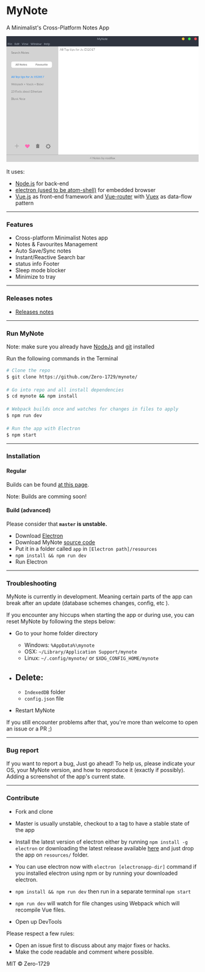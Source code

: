 # MyNote

A Minimalist's Cross-Platform Notes App

![Screenshot](screenshot.png)

It uses:
* [Node.js](https://nodejs.org/en/) for back-end
* [electron (used to be atom-shell)](https://github.com/atom/electron/) for embedded browser
* [Vue.js](https://vuejs.org/) as front-end framework and [Vue-router](https://vuejs.org/vue-router) with [Vuex](https://vuejs.org/vuex) as data-flow pattern

---

### Features

- Cross-platform Minimalist Notes app
- Notes & Favourites Management
- Auto Save/Sync notes
- Instant/Reactive Search bar
- status info Footer
- Sleep mode blocker
- Minimize to tray

---

### Releases notes

- [Releases notes](https://github.com/zero1729/mynote/releases)

---

### Run MyNote 

Note: make sure you already have [NodeJs](https://nodejs.org/en/) and [git](https://git-scm.com/) installed

Run the following commands in the Terminal

```sh
# Clone the repo
$ git clone https://github.com/Zero-1729/mynote/

# Go into repo and all install dependencies
$ cd mynote && npm install

# Webpack builds once and watches for changes in files to apply
$ npm run dev

# Run the app with Electron
$ npm start
```

---

### Installation

#### Regular

Builds can be found [at this page](https://github.com/zero1729/mynote/releases).

Note: Builds are comming soon!


#### Build (advanced)

Please consider that **`master` is unstable.**

- Download [Electron](https://github.com/atom/electron/releases)
- Download MyNote [source code](https://github.com/zero1729/mynote/)
- Put it in a folder called `app` in `[Electron path]/resources`
- `npm install && npm run dev`
- Run Electron

---

### Troubleshooting

MyNote is currently in development. Meaning certain parts of the app can break after an update (database schemes changes, config, etc ).

If you encounter any hiccups when starting the app or during use, you can reset MyNote by following the steps below:

- Go to your home folder directory
    - Windows: `%AppData%\mynote`
    - OSX: `~/Library/Application Support/mynote`
    - Linux: `~/.config/mynote/` or `$XDG_CONFIG_HOME/mynote`

- Delete:
    -
    - `IndexedDB` folder
    - `config.json` file

- Restart MyNote

If you still encounter problems after that, you're more than welcome to open an issue or a PR ;)

---

### Bug report

If you want to report a bug, Just go ahead! To help us, please indicate your OS, your MyNote version, and how to reproduce it (exactly if possibly). Adding a screenshot of the app's current state.

---

### Contribute

- Fork and clone
- Master is usually unstable, checkout to a tag to have a stable state of the app

- Install the latest version of electron either by running `npm install -g electron` or downloading the latest release available [here](https://github.com/electron/electron/releases) and just drop the app on `resources/` folder.
- You can use electron now with `electron [electronapp-dir]` command if you installed electron using npm or by running your downloaded electron.

- `npm install && npm run dev` then run in a separate terminal `npm start`
- `npm run dev` will watch for file changes using Webpack which will recompile Vue files.

- Open up DevTools

Please respect a few rules:

- Open an issue first to discuss about any major fixes or hacks.
- Make the code readable and comment where possible.


MIT &copy; Zero-1729
